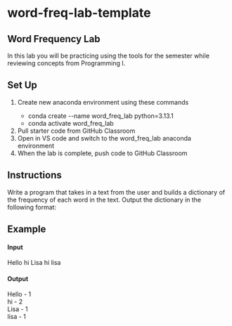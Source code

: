 # word-freq-lab-template
## Word Frequency Lab 
In this lab you will be practicing using the tools for the semester while reviewing concepts from Programming I.

## Set Up
<ol>
	<li>Create new anaconda environment using these commands</li>
	<ul>
		<li>conda create --name word_freq_lab python=3.13.1</li>
		<li>conda activate word_freq_lab</li>
	</ul>
	<li>Pull starter code from GitHub Classroom</li>
	<li>Open in VS code and switch to the word_freq_lab anaconda environment</li>
	<li>When the lab is complete, push code to GitHub Classroom</li>
</ol>

## Instructions
Write a program that takes in a text from the user and builds a dictionary of the frequency of each word in the text. Output the dictionary in the following format:

## Example  
#### Input  
Hello hi Lisa hi lisa  

#### Output  
Hello - 1  
hi - 2  
Lisa - 1  
lisa - 1
